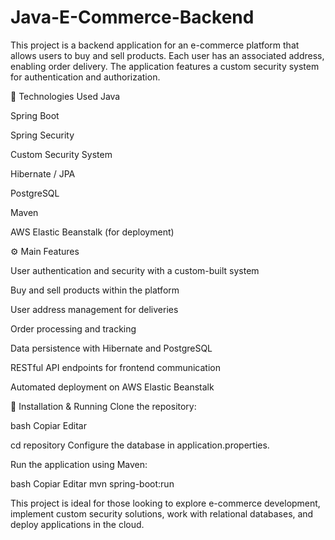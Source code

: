 # Java-E-Commerce-Backend
This project is a backend application for an e-commerce platform that allows users to buy and sell products. Each user has an associated address, enabling order delivery. The application features a custom security system for authentication and authorization.




🔹 Technologies Used
Java

Spring Boot

Spring Security

Custom Security System

Hibernate / JPA

PostgreSQL

Maven

AWS Elastic Beanstalk (for deployment)




⚙️ Main Features

User authentication and security with a custom-built system

Buy and sell products within the platform

User address management for deliveries

Order processing and tracking

Data persistence with Hibernate and PostgreSQL

RESTful API endpoints for frontend communication

Automated deployment on AWS Elastic Beanstalk

🚀 Installation & Running
Clone the repository:

bash
Copiar
Editar

cd repository
Configure the database in application.properties.

Run the application using Maven:



bash
Copiar
Editar
mvn spring-boot:run

This project is ideal for those looking to explore e-commerce development, implement custom security solutions, work with relational databases, and deploy applications in the cloud.
